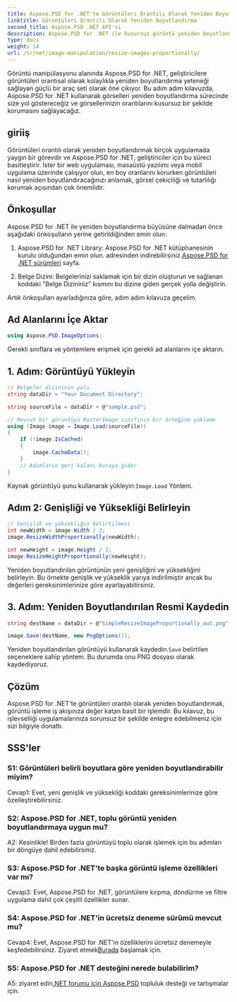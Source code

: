 ```yaml
---
title: Aspose.PSD for .NET'te Görüntüleri Orantılı Olarak Yeniden Boyutlandırma
linktitle: Görüntüleri Orantılı Olarak Yeniden Boyutlandırma
second_title: Aspose.PSD .NET API'si
description: Aspose.PSD for .NET ile kusursuz görüntü yeniden boyutlandırmayı keşfedin. Kütüphaneyi indirin, eğitimimizi takip edin ve görüntü işleme yeteneklerinizi geliştirin.
type: docs
weight: 14
url: /tr/net/image-manipulation/resize-images-proportionally/
---
```

Görüntü manipülasyonu alanında Aspose.PSD for .NET, geliştiricilere görüntüleri orantısal olarak kolaylıkla yeniden boyutlandırma yeteneği sağlayan güçlü bir araç seti olarak öne çıkıyor. Bu adım adım kılavuzda, Aspose.PSD for .NET kullanarak görselleri yeniden boyutlandırma sürecinde size yol göstereceğiz ve görsellerinizin orantılarını kusursuz bir şekilde korumasını sağlayacağız.

## giriiş

Görüntüleri orantılı olarak yeniden boyutlandırmak birçok uygulamada yaygın bir görevdir ve Aspose.PSD for .NET, geliştiriciler için bu süreci basitleştirir. İster bir web uygulaması, masaüstü yazılımı veya mobil uygulama üzerinde çalışıyor olun, en boy oranlarını korurken görüntüleri nasıl yeniden boyutlandıracağınızı anlamak, görsel çekiciliği ve tutarlılığı korumak açısından çok önemlidir.

## Önkoşullar

Aspose.PSD for .NET ile yeniden boyutlandırma büyüsüne dalmadan önce aşağıdaki önkoşulların yerine getirildiğinden emin olun:

1.  Aspose.PSD for .NET Library: Aspose.PSD for .NET kütüphanesinin kurulu olduğundan emin olun. adresinden indirebilirsiniz.[Aspose.PSD for .NET sürümleri](https://releases.aspose.com/psd/net/) sayfa.

2. Belge Dizini: Belgelerinizi saklamak için bir dizin oluşturun ve sağlanan koddaki "Belge Dizininiz" kısmını bu dizine giden gerçek yolla değiştirin.

Artık önkoşulları ayarladığınıza göre, adım adım kılavuza geçelim.

## Ad Alanlarını İçe Aktar

```csharp
using Aspose.PSD.ImageOptions;
```

Gerekli sınıflara ve yöntemlere erişmek için gerekli ad alanlarını içe aktarın.

## 1. Adım: Görüntüyü Yükleyin

```csharp
// Belgeler dizininin yolu.
string dataDir = "Your Document Directory";

string sourceFile = dataDir + @"sample.psd";

// Mevcut bir görüntüyü RasterImage sınıfının bir örneğine yükleme
using (Image image = Image.Load(sourceFile))
{
	if (!image.IsCached)
	{
		image.CacheData();
	}
	// Adımların geri kalanı buraya gider
}
```

 Kaynak görüntüyü şunu kullanarak yükleyin:`Image.Load` Yöntem.

## Adım 2: Genişliği ve Yüksekliği Belirleyin

```csharp
// Genişlik ve yüksekliğin belirtilmesi
int newWidth = image.Width / 2;
image.ResizeWidthProportionally(newWidth);

int newHeight = image.Height / 2;
image.ResizeHeightProportionally(newHeight);
```

Yeniden boyutlandırılan görüntünün yeni genişliğini ve yüksekliğini belirleyin. Bu örnekte genişlik ve yükseklik yarıya indirilmiştir ancak bu değerleri gereksinimlerinize göre ayarlayabilirsiniz.

## 3. Adım: Yeniden Boyutlandırılan Resmi Kaydedin

```csharp
string destName = dataDir + @"SimpleResizeImageProportionally_out.png";

image.Save(destName, new PngOptions());
```

 Yeniden boyutlandırılan görüntüyü kullanarak kaydedin.`Save` belirtilen seçeneklere sahip yöntem. Bu durumda onu PNG dosyası olarak kaydediyoruz.

## Çözüm

Aspose.PSD for .NET'te görüntüleri orantılı olarak yeniden boyutlandırmak, görüntü işleme iş akışınıza değer katan basit bir işlemdir. Bu kılavuz, bu işlevselliği uygulamalarınıza sorunsuz bir şekilde entegre edebilmeniz için sizi bilgiyle donattı.

## SSS'ler

### S1: Görüntüleri belirli boyutlara göre yeniden boyutlandırabilir miyim?

Cevap1: Evet, yeni genişlik ve yüksekliği koddaki gereksinimlerinize göre özelleştirebilirsiniz.

### S2: Aspose.PSD for .NET, toplu görüntü yeniden boyutlandırmaya uygun mu?

A2: Kesinlikle! Birden fazla görüntüyü toplu olarak işlemek için bu adımları bir döngüye dahil edebilirsiniz.

### S3: Aspose.PSD for .NET'te başka görüntü işleme özellikleri var mı?

Cevap3: Evet, Aspose.PSD for .NET, görüntülere kırpma, döndürme ve filtre uygulama dahil çok çeşitli özellikler sunar.

### S4: Aspose.PSD for .NET'in ücretsiz deneme sürümü mevcut mu?

 Cevap4: Evet, Aspose.PSD for .NET'in özelliklerini ücretsiz denemeyle keşfedebilirsiniz. Ziyaret etmek[Burada](https://releases.aspose.com/) başlamak için.

### S5: Aspose.PSD for .NET desteğini nerede bulabilirim?

 A5: ziyaret edin[.NET forumu için Aspose.PSD](https://forum.aspose.com/c/psd/34) topluluk desteği ve tartışmalar için.